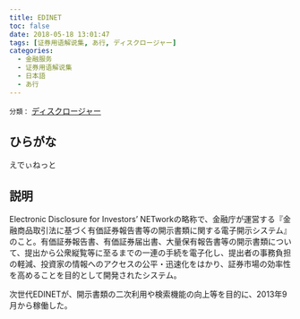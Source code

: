 ```yaml
---
title: EDINET
toc: false
date: 2018-05-18 13:01:47
tags: [证券用语解说集, あ行, ディスクロージャー]
categories:
  - 金融服务
  - 证券用语解说集
  - 日本語
  - あ行
---
```


`分類：` [ディスクロージャー](/tags/ディスクロージャー/)

## ひらがな

えでぃねっと

## 説明

Electronic Disclosure for Investors’ NETworkの略称で、金融庁が運営する『金融商品取引法に基づく有価証券報告書等の開示書類に関する電子開示システム』のこと。有価証券報告書、有価証券届出書、大量保有報告書等の開示書類について、提出から公衆縦覧等に至るまでの一連の手続を電子化し、提出者の事務負担の軽減、投資家の情報へのアクセスの公平・迅速化をはかり、証券市場の効率性を高めることを目的として開発されたシステム。

次世代EDINETが、開示書類の二次利用や検索機能の向上等を目的に、2013年9月から稼働した。
